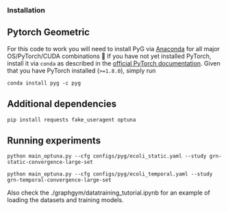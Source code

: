 
### Installation

## Pytorch Geometric

For this code to work you will need to install PyG via [Anaconda](https://anaconda.org/pyg/pyg) for all major OS/PyTorch/CUDA combinations 🤗
If you have not yet installed PyTorch, install it via `conda` as described in the [official PyTorch documentation](https://pytorch.org/get-started/locally/).
Given that you have PyTorch installed (`>=1.8.0`), simply run

```
conda install pyg -c pyg
```

## Additional dependencies

```
pip install requests fake_useragent optuna
```

## Running experiments

```
python main_optuna.py --cfg configs/pyg/ecoli_static.yaml --study grn-static-convergence-large-set

python main_optuna.py --cfg configs/pyg/ecoli_temporal.yaml --study grn-temporal-convergence-large-set
```

Also check the ./graphgym/datatraining_tutorial.ipynb for an example of loading the datasets and training models.